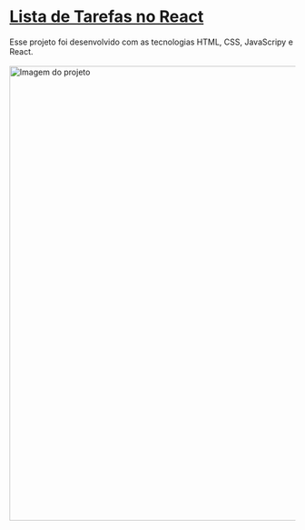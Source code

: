 # [Lista de Tarefas no React](https://suzimaramoura.github.io/lista-de-tarefas-no-react/)
Esse projeto foi desenvolvido com as tecnologias HTML, CSS, JavaScripy e React.<br>
<br>
 <img src="src/img" alt="Imagem do projeto" width="800" />
